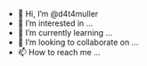 - 👋 Hi, I’m @d4t4muller
- 👀 I’m interested in ...
- 🌱 I’m currently learning ...
- 💞️ I’m looking to collaborate on ...
- 📫 How to reach me ...

<!---
d4t4muller/d4t4muller is a ✨ special ✨ repository because its `README.md` (this file) appears on your GitHub profile.
You can click the Preview link to take a look at your changes.
--->
